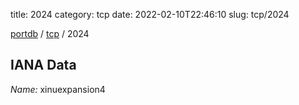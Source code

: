 title: 2024
category: tcp
date: 2022-02-10T22:46:10
slug: tcp/2024

[portdb](/) / [tcp](/category/tcp.html) / 2024


## IANA Data

_Name:_ xinuexpansion4

